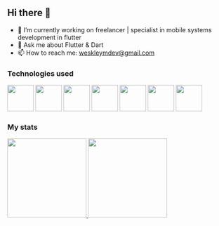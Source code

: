 ## Hi there 👋

- 🔭 I’m currently working on freelancer | specialist in mobile systems development in flutter
- 💬 Ask me about Flutter & Dart
- 📫 How to reach me: weskleymdev@gmail.com

### Technologies used

<div>
  <img src="https://cdn.jsdelivr.net/gh/devicons/devicon@latest/icons/flutter/flutter-original.svg" width="60" />
  <img src="https://cdn.jsdelivr.net/gh/devicons/devicon@latest/icons/dart/dart-original.svg" width="60" />
  <img src="https://cdn.jsdelivr.net/gh/devicons/devicon@latest/icons/kotlin/kotlin-original.svg" width="60" />
  <img src="https://cdn.jsdelivr.net/gh/devicons/devicon@latest/icons/android/android-original-wordmark.svg" width="60" />  
  <img src="https://cdn.jsdelivr.net/gh/devicons/devicon@latest/icons/mobx/mobx-original.svg" width="60" />
  <img src="https://cdn.jsdelivr.net/gh/devicons/devicon@latest/icons/sqlite/sqlite-original.svg" width="60" />
  <img src="https://cdn.jsdelivr.net/gh/devicons/devicon@latest/icons/firebase/firebase-original.svg" width="60" />
</div>

### My stats

<div>
  <a href="https://github.com/weskleyMDev">
  <img height="180cm" src="https://github-readme-stats.vercel.app/api?weskleyMDev=anuraghazra&show_icons=true&theme=dracula" />
  <img height="180cm" src="https://github-readme-stats.vercel.app/api?weskleyMDev=anuraghazra&show_icons=true&theme=transparent" />
</div>
